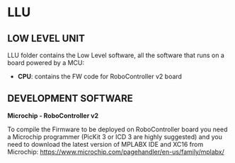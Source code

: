 LLU
===

LOW LEVEL UNIT
--------------

LLU folder contains the Low Level software, all the software that runs on a board powered by a MCU:

* **CPU**: contains the FW code for RoboController v2 board 

DEVELOPMENT SOFTWARE
--------------------

**Microchip - RoboController v2**

To compile the Firmware to be deployed on RoboController board you need a Microchip programmer (PicKit 3 or ICD 3 are highly suggested) and you need to download the latest version of MPLABX IDE and XC16 from Microchip: https://www.microchip.com/pagehandler/en-us/family/mplabx/



